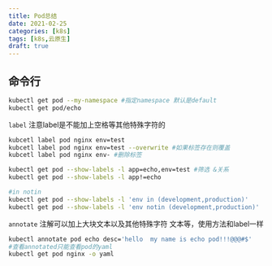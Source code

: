 ```yaml
---
title: Pod总结
date: 2021-02-25
categories: [k8s]
tags: [k8s,云原生]
draft: true
---
```


## 命令行

```bash
kubectl get pod --my-namespace #指定namespace 默认是default
kubectl get pod/echo
```

`label`  注意label是不能加上空格等其他特殊字符的

```bash
kubcetl label pod nginx env=test
kubcetl label pod nginx env=test --overwrite #如果标签存在则覆盖
kubcetl label pod nginx env- #删除标签

kubectl get pod --show-labels -l app=echo,env=test #筛选 &关系
kubectl get pod --show-labels -l app!=echo

#in notin
kubectl get pod --show-labels -l 'env in (development,production)'
kubectl get pod --show-labels -l 'env notin (development,production)'
```

`annotate` 注解可以加上大块文本以及其他特殊字符 文本等，使用方法和label一样

```bash
kubectl annotate pod echo desc='hello  my name is echo pod!!!@@@#$'
#查看annotated只能查看pod的yaml
kubectl get pod nginx -o yaml
```

